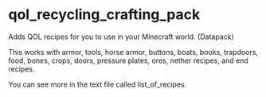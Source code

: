 # qol_recycling_crafting_pack
Adds QOL recipes for you to use in your Minecraft world. (Datapack)

This works with armor, tools, horse armor, buttons, boats, books, trapdoors, food, bones, crops, doors, pressure plates, ores, nether recipes, and end recipes.

You can see more in the text file called list_of_recipes.